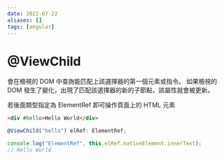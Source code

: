 ```yaml
---
date: 2022-07-22
aliases: []
tags: [angular]
---
```

# @ViewChild

會在檢視的 DOM 中查詢能匹配上該選擇器的第一個元素或指令。 如果檢視的 DOM 發生了變化，出現了匹配該選擇器的新的子節點，該屬性就會被更新。

若後面類型指定為 ElementRef 即可操作頁面上的 HTML 元素
```html
<div #hello>Hello World</div>
```
```ts
@ViewChild("hello") elRef: ElementRef;

console.log("ElementRef", this.elRef.nativeElement.innerText);
// Hello World
```



